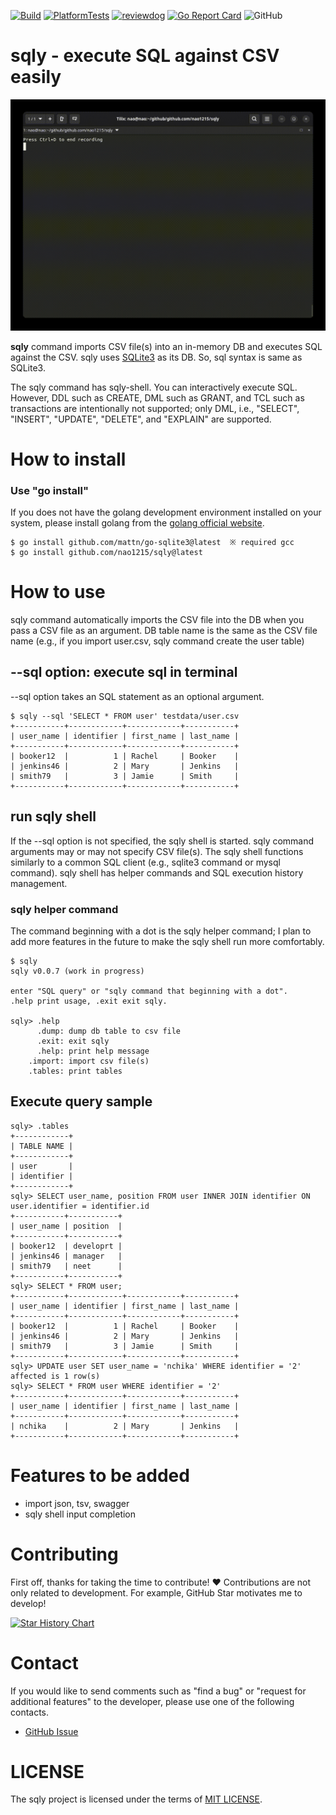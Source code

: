 [![Build](https://github.com/nao1215/sqly/actions/workflows/build.yml/badge.svg)](https://github.com/nao1215/sqly/actions/workflows/build.yml)
[![PlatformTests](https://github.com/nao1215/sqly/actions/workflows/platform_test.yml/badge.svg)](https://github.com/nao1215/sqly/actions/workflows/platform_test.yml)
[![reviewdog](https://github.com/nao1215/sqly/actions/workflows/reviewdog.yml/badge.svg)](https://github.com/nao1215/sqly/actions/workflows/reviewdog.yml)
[![Go Report Card](https://goreportcard.com/badge/github.com/nao1215/sqly)](https://goreportcard.com/report/github.com/nao1215/sqly)
![GitHub](https://img.shields.io/github/license/nao1215/sqly)  
# sqly - execute SQL against CSV easily 
![demo](./doc/demo.gif)  

**sqly** command imports CSV file(s) into an in-memory DB and executes SQL against the CSV. sqly uses [SQLite3](https://www.sqlite.org/index.html) as its DB. So, sql syntax is same as SQLite3.  

The sqly command has sqly-shell. You can interactively execute SQL. However, DDL such as CREATE, DML such as GRANT, and TCL such as transactions are intentionally not supported; only DML, i.e., "SELECT", "INSERT", "UPDATE", "DELETE", and "EXPLAIN" are supported.

# How to install
### Use "go install"
If you does not have the golang development environment installed on your system, please install golang from the [golang official website](https://go.dev/doc/install).
```
$ go install github.com/mattn/go-sqlite3@latest  ※ required gcc
$ go install github.com/nao1215/sqly@latest
```

# How to use
sqly command automatically imports the CSV file into the DB when you pass a CSV file as an argument. DB table name is the same as the CSV file name (e.g., if you import user.csv, sqly command create the user table)
## --sql option: execute sql in terminal
--sql option takes an SQL statement as an optional argument. 
```
$ sqly --sql 'SELECT * FROM user' testdata/user.csv 
+-----------+------------+------------+-----------+
| user_name | identifier | first_name | last_name |
+-----------+------------+------------+-----------+
| booker12  |          1 | Rachel     | Booker    |
| jenkins46 |          2 | Mary       | Jenkins   |
| smith79   |          3 | Jamie      | Smith     |
+-----------+------------+------------+-----------+
```

## run sqly shell
If the --sql option is not specified, the sqly shell is started. sqly command arguments may or may not specify CSV file(s). The sqly shell functions similarly to a common SQL client (e.g., sqlite3 command or mysql command). sqly shell has helper commands and SQL execution history management.

### sqly helper command
The command beginning with a dot is the sqly helper command; I plan to add more features in the future to make the sqly shell run more comfortably.
```
$ sqly 
sqly v0.0.7 (work in progress)

enter "SQL query" or "sqly command that beginning with a dot".
.help print usage, .exit exit sqly.

sqly> .help                                                                                        
      .dump: dump db table to csv file
      .exit: exit sqly
      .help: print help message
    .import: import csv file(s)
    .tables: print tables
```

## Execute query sample
```
sqly> .tables                                                                                      
+------------+
| TABLE NAME |
+------------+
| user       |
| identifier |
+------------+
sqly> SELECT user_name, position FROM user INNER JOIN identifier ON user.identifier = identifier.id
+-----------+-----------+
| user_name | position  |
+-----------+-----------+
| booker12  | developrt |
| jenkins46 | manager   |
| smith79   | neet      |
+-----------+-----------+
sqly> SELECT * FROM user;                                                                          
+-----------+------------+------------+-----------+
| user_name | identifier | first_name | last_name |
+-----------+------------+------------+-----------+
| booker12  |          1 | Rachel     | Booker    |
| jenkins46 |          2 | Mary       | Jenkins   |
| smith79   |          3 | Jamie      | Smith     |
+-----------+------------+------------+-----------+
sqly> UPDATE user SET user_name = 'nchika' WHERE identifier = '2'                                  
affected is 1 row(s)
sqly> SELECT * FROM user WHERE identifier = '2'                                                    
+-----------+------------+------------+-----------+
| user_name | identifier | first_name | last_name |
+-----------+------------+------------+-----------+
| nchika    |          2 | Mary       | Jenkins   |
+-----------+------------+------------+-----------+
```

# Features to be added
- import json, tsv, swagger
- sqly shell input completion

# Contributing
First off, thanks for taking the time to contribute! ❤️ Contributions are not only related to development. For example, GitHub Star motivates me to develop!  

[![Star History Chart](https://api.star-history.com/svg?repos=nao1215/sqly&type=Date)](https://star-history.com/#nao1215/sqly&Date)


# Contact
If you would like to send comments such as "find a bug" or "request for additional features" to the developer, please use one of the following contacts.

- [GitHub Issue](https://github.com/nao1215/sqly/issues)

# LICENSE
The sqly project is licensed under the terms of [MIT LICENSE](./LICENSE).

